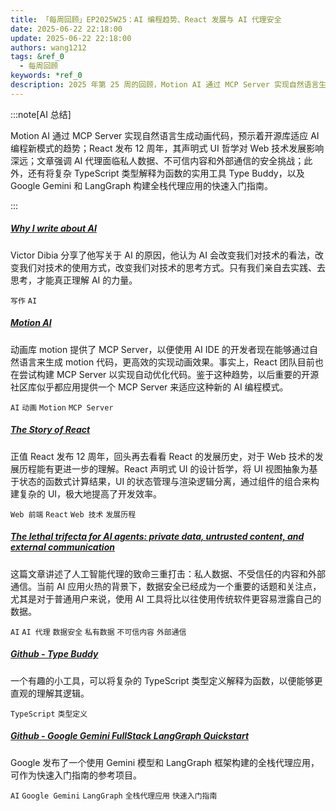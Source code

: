 ```yaml
---
title: 「每周回顾」EP2025W25：AI 编程趋势、React 发展与 AI 代理安全
date: 2025-06-22 22:18:00
update: 2025-06-22 22:18:00
authors: wang1212
tags: &ref_0
  - 每周回顾
keywords: *ref_0
description: 2025 年第 25 周的回顾，Motion AI 通过 MCP Server 实现自然语言生成动画代码，预示着开源库适应 AI 编程新模式的趋势；React 发布 12 周年，其声明式 UI 哲学对 Web 技术发展影响深远；文章强调 AI 代理面临私人数据、不可信内容和外部通信的安全挑战；此外，还有将复杂 TypeScript 类型解释为函数的实用工具 Type Buddy，以及 Google Gemini 和 LangGraph 构建全栈代理应用的快速入门指南。
---
```


:::note[AI 总结]

Motion AI 通过 MCP Server 实现自然语言生成动画代码，预示着开源库适应 AI 编程新模式的趋势；React 发布 12 周年，其声明式 UI 哲学对 Web 技术发展影响深远；文章强调 AI 代理面临私人数据、不可信内容和外部通信的安全挑战；此外，还有将复杂 TypeScript 类型解释为函数的实用工具 Type Buddy，以及 Google Gemini 和 LangGraph 构建全栈代理应用的快速入门指南。

:::

<!-- truncate -->

##### [Why I write about AI](https://newsletter.victordibia.com/p/why-i-write-about-ai)

Victor Dibia 分享了他写关于 AI 的原因，他认为 AI 会改变我们对技术的看法，改变我们对技术的使用方式，改变我们对技术的思考方式。只有我们亲自去实践、去思考，才能真正理解 AI 的力量。

`写作` `AI`

##### [Motion AI](https://motion.dev/docs/ai-llm-documentation)

动画库 motion 提供了 MCP Server，以便使用 AI IDE 的开发者现在能够通过自然语言来生成 motion 代码，更高效的实现动画效果。事实上，React 团队目前也在尝试构建 MCP Server 以实现自动优化代码。鉴于这种趋势，以后重要的开源社区库似乎都应用提供一个 MCP Server 来适应这种新的 AI 编程模式。

`AI` `动画` `Motion` `MCP Server`

##### [The Story of React](https://www.youtube.com/watch?v=Wm_xI7KntDs)

正值 React 发布 12 周年，回头再去看看 React 的发展历史，对于 Web 技术的发展历程能有更进一步的理解。React 声明式 UI 的设计哲学，将 UI 视图抽象为基于状态的函数式计算结果，UI 的状态管理与渲染逻辑分离，通过组件的组合来构建复杂的 UI，极大地提高了开发效率。

`Web 前端` `React` `Web 技术` `发展历程`

##### [The lethal trifecta for AI agents: private data, untrusted content, and external communication](https://simonwillison.net/2025/Jun/16/the-lethal-trifecta/)

这篇文章讲述了人工智能代理的致命三重打击：私人数据、不受信任的内容和外部通信。当前 AI 应用火热的背景下，数据安全已经成为一个重要的话题和关注点，尤其是对于普通用户来说，使用 AI 工具将比以往使用传统软件更容易泄露自己的数据。

`AI` `AI 代理` `数据安全` `私有数据` `不可信内容` `外部通信`

##### [Github - Type Buddy](https://github.com/typed-rocks/type-buddy)

一个有趣的小工具，可以将复杂的 TypeScript 类型定义解释为函数，以便能够更直观的理解其逻辑。

`TypeScript` `类型定义`

##### [Github - Google Gemini FullStack LangGraph Quickstart](https://github.com/google-gemini/gemini-fullstack-langgraph-quickstart)

Google 发布了一个使用 Gemini 模型和 LangGraph 框架构建的全栈代理应用，可作为快速入门指南的参考项目。

`AI` `Google Gemini` `LangGraph` `全栈代理应用` `快速入门指南`

